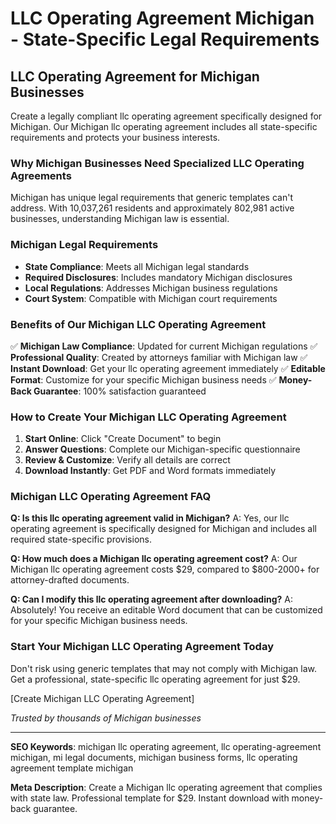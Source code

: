 # LLC Operating Agreement Michigan - State-Specific Legal Requirements

## LLC Operating Agreement for Michigan Businesses

Create a legally compliant llc operating agreement specifically designed for Michigan. Our Michigan llc operating agreement includes all state-specific requirements and protects your business interests.

### Why Michigan Businesses Need Specialized LLC Operating Agreements

Michigan has unique legal requirements that generic templates can't address. With 10,037,261 residents and approximately 802,981 active businesses, understanding Michigan law is essential.

### Michigan Legal Requirements

- **State Compliance**: Meets all Michigan legal standards
- **Required Disclosures**: Includes mandatory Michigan disclosures
- **Local Regulations**: Addresses Michigan business regulations
- **Court System**: Compatible with Michigan court requirements

### Benefits of Our Michigan LLC Operating Agreement

✅ **Michigan Law Compliance**: Updated for current Michigan regulations
✅ **Professional Quality**: Created by attorneys familiar with Michigan law
✅ **Instant Download**: Get your llc operating agreement immediately
✅ **Editable Format**: Customize for your specific Michigan business needs
✅ **Money-Back Guarantee**: 100% satisfaction guaranteed

### How to Create Your Michigan LLC Operating Agreement

1. **Start Online**: Click "Create Document" to begin
2. **Answer Questions**: Complete our Michigan-specific questionnaire
3. **Review & Customize**: Verify all details are correct
4. **Download Instantly**: Get PDF and Word formats immediately

### Michigan LLC Operating Agreement FAQ

**Q: Is this llc operating agreement valid in Michigan?**
A: Yes, our llc operating agreement is specifically designed for Michigan and includes all required state-specific provisions.

**Q: How much does a Michigan llc operating agreement cost?**
A: Our Michigan llc operating agreement costs $29, compared to $800-2000+ for attorney-drafted documents.

**Q: Can I modify this llc operating agreement after downloading?**
A: Absolutely! You receive an editable Word document that can be customized for your specific Michigan business needs.

### Start Your Michigan LLC Operating Agreement Today

Don't risk using generic templates that may not comply with Michigan law. Get a professional, state-specific llc operating agreement for just $29.

[Create Michigan LLC Operating Agreement]

_Trusted by thousands of Michigan businesses_

---

**SEO Keywords**: michigan llc operating agreement, llc operating-agreement michigan, mi legal documents, michigan business forms, llc operating agreement template michigan

**Meta Description**: Create a Michigan llc operating agreement that complies with state law. Professional template for $29. Instant download with money-back guarantee.

